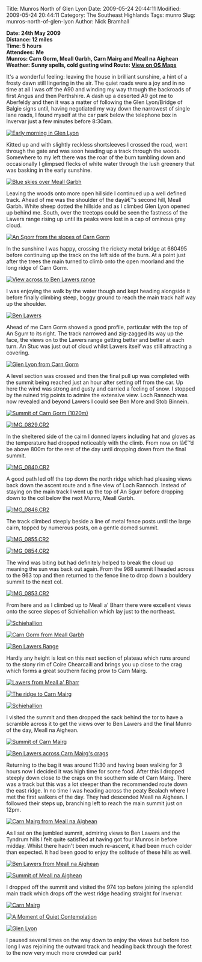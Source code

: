 Title: Munros North of Glen Lyon
Date: 2009-05-24 20:44:11
Modified: 2009-05-24 20:44:11
Category: The Southeast Highlands
Tags: munro
Slug: munros-north-of-glen-lyon
Author: Nick Bramhall

**Date: 24th May 2009  
Distance: 12 miles  
Time: 5 hours  
Attendees: Me  
Munros: Carn Gorm, Meall Garbh, Carn Mairg and Meall na Aighean  
Weather: Sunny spells, cold gusting wind
Route: [View on OS Maps](https://www.invertedworld.co.uk/trip/311)**


It's a wonderful feeling: leaving the house in brilliant sunshine, a hint of a frosty dawn still lingering in the air. The quiet roads were a joy and in no time at all I was off the A90 and winding my way through the backroads of first Angus and then Perthshire. A dash up a deserted A9 got me to Aberfeldy and then it was a matter of following the Glen Lyon/Bridge of Balgie signs until, having negotiated my way down the narrowest of single lane roads, I found myself at the car park below the telephone box in Invervar just a few minutes before 8:30am.

<!--more-->

[![Early morning in Glen Lyon](http://farm4.static.flickr.com/3329/3563623794_e62c66e7d6_z.jpg)](http://www.flickr.com/photos/53725815@N00/3563623794)



Kitted up and with slightly reckless shortsleeves I crossed the road, went through the gate and was soon heading up a track through the woods. Somewhere to my left there was the roar of the burn tumbling down and occasionally I glimpsed flecks of white water through the lush greenery that was basking in the early sunshine.



[![Blue skies over Meall Garbh](http://farm4.static.flickr.com/3324/3562826219_000b589c57_z.jpg)](http://www.flickr.com/photos/53725815@N00/3562826219)



Leaving the woods onto more open hillside I continued up a well defined track. Ahead of me was the shoulder of the dayâ€™s second hill, Meall Garbh. White sheep dotted the hillside and as I climbed Glen Lyon opened up behind me. South, over the treetops could be seen the fastness of the Lawers range rising up until its peaks were lost in a cap of ominous grey cloud.



[![An Sgorr from the slopes of Carn Gorm](http://farm4.static.flickr.com/3380/3562833105_eeca64b520_z.jpg)](http://www.flickr.com/photos/53725815@N00/3562833105)



In the sunshine I was happy, crossing the rickety metal bridge at 660495 before continuing up the track on the left side of the burn. At a point just after the trees the main turned to climb onto the open moorland and the long ridge of Carn Gorm. 



[![View across to Ben Lawers range](http://farm4.static.flickr.com/3355/3563650990_a7e0dcd774_z.jpg)](http://www.flickr.com/photos/53725815@N00/3563650990)



I was enjoying the walk by the water though and kept heading alongside it before finally climbing steep, boggy ground to reach the main track half way up the shoulder.



[![Ben Lawers](http://farm4.static.flickr.com/3660/3562841817_4a830a60a3_z.jpg)](http://www.flickr.com/photos/53725815@N00/3562841817)



Ahead of me Carn Gorm showed a good profile, particular with the top of An Sgurr to its right. The track narrowed and zig-zagged its way up the face, the views on to the Lawers range getting better and better at each turn. An Stuc was just out of cloud whilst Lawers itself was still attracting a covering.



[![Glen Lyon from Carn Gorm](http://farm4.static.flickr.com/3598/3562843539_a56eaab74a_z.jpg)](http://www.flickr.com/photos/53725815@N00/3562843539)



A level section was crossed and then the final pull up was completed with the summit being reached just an hour after setting off from the car. Up here the wind was strong and gusty and carried a feeling of snow. I stopped by the ruined trig points to admire the extensive view. Loch Rannoch was now revealed and beyond Lawers I could see Ben More and Stob Binnein.



[![Summit of Carn Gorm (1020m)](http://farm4.static.flickr.com/3559/3562847545_a80c28e42a_z.jpg)](http://www.flickr.com/photos/53725815@N00/3562847545)



[![IMG_0829.CR2](http://farm3.static.flickr.com/2461/3563693056_1bf4b0dbff_z.jpg)](http://www.flickr.com/photos/53725815@N00/3563693056)



In the sheltered side of the cairn I donned layers including hat and gloves as the temperature had dropped noticeably with the climb. From now on Iâ€™d be above 800m for the rest of the day until dropping down from the final summit.



[![IMG_0840.CR2](http://farm4.static.flickr.com/3017/3562888165_24f86a0941_z.jpg)](http://www.flickr.com/photos/53725815@N00/3562888165)



A good path led off the top down the north ridge which had pleasing views back down the ascent route and a fine view of Loch Rannoch. Instead of staying on the main track I went up the top of An Sgurr before dropping down to the col below the next Munro, Meall Garbh.



[![IMG_0846.CR2](http://farm3.static.flickr.com/2482/3563711246_2135413585_z.jpg)](http://www.flickr.com/photos/53725815@N00/3563711246)



The track climbed steeply beside a line of metal fence posts until the large cairn, topped by numerous posts, on a gentle domed summit. 



[![IMG_0855.CR2](http://farm4.static.flickr.com/3629/3562913629_2ac225a575_z.jpg)](http://www.flickr.com/photos/53725815@N00/3562913629)



[![IMG_0854.CR2](http://farm4.static.flickr.com/3609/3562911273_0458e1946a_z.jpg)](http://www.flickr.com/photos/53725815@N00/3562911273)



The wind was biting but had definitely helped to break the cloud up meaning the sun was back out again. From the 968 summit I headed across to the 963 top and then returned to the fence line to drop down a bouldery summit to the next col.



[![IMG_0853.CR2](http://farm4.static.flickr.com/3604/3562908909_ba48d6cb0e_z.jpg)](http://www.flickr.com/photos/53725815@N00/3562908909)



From here and as I climbed up to Meall a' Bharr there were excellent views onto the scree slopes of Schiehallion which lay just to the northeast. 



[![Schiehallion](http://farm4.static.flickr.com/3377/3562918613_46133265e3_z.jpg)](http://www.flickr.com/photos/53725815@N00/3562918613)



[![Carn Gorm from Meall Garbh](http://farm4.static.flickr.com/3336/3563745014_30525c4abb_z.jpg)](http://www.flickr.com/photos/53725815@N00/3563745014)



[![Ben Lawers Range](http://farm4.static.flickr.com/3353/3563747152_1a9a63953c_z.jpg)](http://www.flickr.com/photos/53725815@N00/3563747152)



Hardly any height is lost on this next section of plateau which runs around to the stony rim of Coire Chearcaill and brings you up close to the crag which forms a great southern facing prow to Carn Mairg.



[![Lawers from Meall a' Bharr](http://farm4.static.flickr.com/3586/3563771156_1507138b84_z.jpg)](http://www.flickr.com/photos/53725815@N00/3563771156)



[![The ridge to Carn Mairg](http://farm4.static.flickr.com/3570/3563814744_59bbd2f3bc_z.jpg)](http://www.flickr.com/photos/53725815@N00/3563814744)



[![Schiehallion](http://farm3.static.flickr.com/2444/3562952809_09301629d6_z.jpg)](http://www.flickr.com/photos/53725815@N00/3562952809)



I visited the summit and then dropped the sack behind the tor to have a scramble across it to get the views over to Ben Lawers and the final Munro of the day, Meall na Aighean.



[![Summit of Carn Mairg](http://farm4.static.flickr.com/3560/3563017679_45c0a469ab_z.jpg)](http://www.flickr.com/photos/53725815@N00/3563017679)



[![Ben Lawers across Carn Mairg's crags](http://farm3.static.flickr.com/2430/3563022389_bf86119fd5_z.jpg)](http://www.flickr.com/photos/53725815@N00/3563022389)



Returning to the bag it was around 11:30 and having been walking for 3 hours now I decided it was high time for some food. After this I dropped steeply down close to the craps on the southern side of Carn Mairg. There was a track but this was a lot steeper than the recommended route down the east ridge. In no time I was heading across the peaty Bealach where I met the first walkers of the day. They had descended Meall na Aighean. I followed their steps up, branching left to reach the main summit just on 12pm. 



[![Carn Mairg from Meall na Aighean](http://farm4.static.flickr.com/3335/3563037613_e7e4a62a25_z.jpg)](http://www.flickr.com/photos/53725815@N00/3563037613)



As I sat on the jumbled summit, admiring views to Ben Lawers and the Tyndrum hills I felt quite satisfied at having got four Munros in before midday. Whilst there hadn't been much re-ascent, it had been much colder than expected. It had been good to enjoy the solitude of these hills as well.



[![Ben Lawers from Meall na Aighean](http://farm3.static.flickr.com/2445/3563866880_63c52dcb5d_z.jpg)](http://www.flickr.com/photos/53725815@N00/3563866880)



[![Summit of Meall na Aighean](http://farm4.static.flickr.com/3586/3563050183_23754727be_z.jpg)](http://www.flickr.com/photos/53725815@N00/3563050183)



I dropped off the summit and visited the 974 top before joining the splendid main track which drops off the west ridge heading straight for Invervar. 



[![Carn Mairg](http://farm4.static.flickr.com/3327/3563121293_327fa47bc8_z.jpg)](http://www.flickr.com/photos/53725815@N00/3563121293)



[![A Moment of Quiet Contemplation](http://farm4.static.flickr.com/3403/3563956048_14ca479625_z.jpg)](http://www.flickr.com/photos/53725815@N00/3563956048)



[![Glen Lyon](http://farm3.static.flickr.com/2425/3563171167_98f7fd84ba_z.jpg)](http://www.flickr.com/photos/53725815@N00/3563171167)



I paused several times on the way down to enjoy the views but before too long I was rejoining the outward track and heading back through the forest to the now very much more crowded car park!


